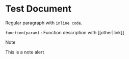 # Test Document

Regular paragraph with `inline code`.

`function(param)`
:   Function description with [[other|link]]

> [!note]
>
>
>
> This is a note alert
